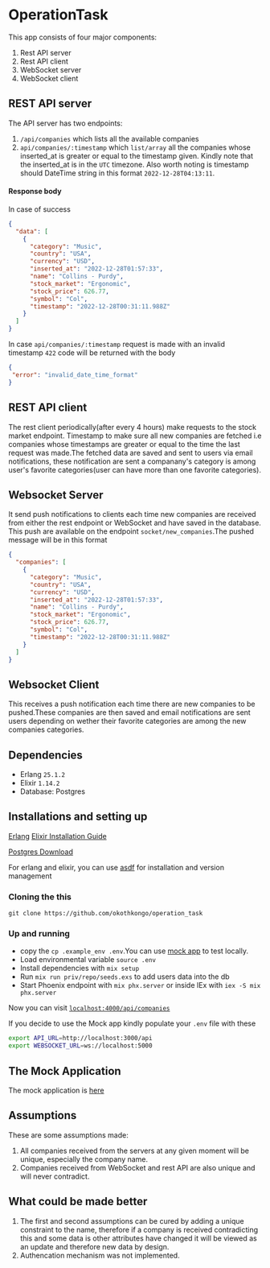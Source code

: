 # OperationTask
This app consists of four major components:
1. Rest API server
2. Rest API client
3. WebSocket server
4. WebSocket client

## REST API server

The API server has two endpoints:

1. `/api/companies` which lists all the available companies
2. `api/companies/:timestamp` which `list/array` all the companies whose inserted_at is greater or equal to the timestamp given. Kindly note that the inserted_at is in the `UTC` timezone. Also worth noting is timestamp should DateTime string in this format `2022-12-28T04:13:11`.

####  Response body 
In case of success
```json
{
  "data": [
    {
      "category": "Music",
      "country": "USA",
      "currency": "USD",
      "inserted_at": "2022-12-28T01:57:33",
      "name": "Collins - Purdy",
      "stock_market": "Ergonomic",
      "stock_price": 626.77,
      "symbol": "Col",
      "timestamp": "2022-12-28T00:31:11.988Z"
    }
  ]
}
```

In case `api/companies/:timestamp` request is made with an invalid timestamp `422` code will be returned with the body
 ```json
 {
  "error": "invalid_date_time_format"
}
 ```

## REST API client

The rest client periodically(after every 4 hours) make requests to the stock market endpoint. Timestamp to make sure all new companies are fetched i.e companies whose timestamps are greater or equal to the time the last request was made.The fetched data are saved and sent to users via email notifications, these notification are sent a companany's category is among user's favorite categories(user can have more than one favorite categories).


## Websocket Server
It  send push notifications to clients each time new companies are received from either the rest endpoint or WebSocket and have saved in the database.
This push are available on the endpoint  `socket/new_companies`.The pushed message will be in this format

```json
{
  "companies": [
    {
      "category": "Music",
      "country": "USA",
      "currency": "USD",
      "inserted_at": "2022-12-28T01:57:33",
      "name": "Collins - Purdy",
      "stock_market": "Ergonomic",
      "stock_price": 626.77,
      "symbol": "Col",
      "timestamp": "2022-12-28T00:31:11.988Z"
    }
  ]
}
```

##  Websocket Client
This receives a push notification each time there are new companies to be pushed.These companies are then saved and email notifications are sent users depending on wether their favorite categories are among the new companies categories.

## Dependencies
- Erlang `25.1.2`
- Elixir  `1.14.2`
- Database: Postgres

## Installations and setting up

[Erlang](https://www.erlang.org/downloads)
[Elixir Installation Guide](https://elixir-lang.org/install.html)

[Postgres Download](https://www.postgresql.org/download/)

For erlang and elixir, you can use [asdf](https://asdf-vm.com/guide/getting-started.html) for installation and version management

 ### Cloning the this 

`git clone https://github.com/okothkongo/operation_task`

### Up and running 

  * copy the `cp .example_env .env`.You can use [mock app](https://github.com/okothkongo/mock_stock_provider_and_client) to test locally.
  * Load environmental variable `source .env`
  * Install dependencies with `mix setup`
  * Run `mix run priv/repo/seeds.exs` to add users data into the db
  * Start Phoenix endpoint with `mix phx.server` or inside IEx with `iex -S mix phx.server`

Now you can visit [`localhost:4000/api/companies`](http://localhost:4000/api/companies) 

If you decide to use the Mock app kindly populate your `.env` file with these
```bash
export API_URL=http://localhost:3000/api
export WEBSOCKET_URL=ws://localhost:5000
```
## The Mock Application
The mock application is [here](https://github.com/okothkongo/mock_stock_provider_and_client)

## Assumptions
These are some assumptions made:
1. All companies received from the servers at any given moment will be unique, especially the company name.
2. Companies received from WebSocket and rest API are also unique and will never contradict.

## What could be made better
1. The first and second assumptions can be cured by adding a unique constraint to the name, therefore if a company is received contradicting this and some data is other attributes have changed it will be viewed as an update and therefore new data by design.
2. Authencation mechanism was not implemented.
